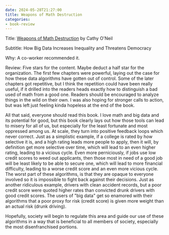 ```yaml
---
date: 2024-05-28T21:27:00
title: Weapons of Math Destruction
categories:
- book-review
---
```


Title: [Weapons of Math Destruction](https://amzn.to/3VkDzZt) by Cathy O'Neil

Subtitle: How Big Data Increases Inequality and Threatens Democracy

Why: A co-worker recommended it.

Review:
Five stars for the content. Maybe deduct a half star for the organization. The first few chapters were powerful, laying out the case for how these data algorithms have gotten out of control. Some of the later chapters got repetitive, but I think the repetition could have been really useful, if it drilled into the readers heads exactly how to distinguish a bad used of math from a good one. Readers should be encouraged to analyze things in the wild on their own. I was also hoping for stronger calls to action, but was left just feeling kinda hopeless at the end of the book.

All that said, everyone should read this book. I love math and big data and its potential for good, but this book clearly lays out how those tools can lead to misery for all of us, but especially for the least fortunate and most oppressed among us. At scale, they turn into positive feedback loops which never correct. Just as a simplistic example, if a college is rated by how selective it is, and a high rating leads more people to apply, then it will, by definition get more selective over time, which will lead to an even higher rating, leading to a vicious cycle. Even more perniciously, if jobs use low credit scores to weed out applicants, then those most in need of a good job will be least likely to be able to secure one, which will lead to more financial difficulty, leading to a worse credit score and an even more vicious cycle. The worst part of these algorithms, is that they are opaque to everyone involved so it is impossible to fight back against their decisions. Just as another ridiculous example, drivers with clean accident records, but a poor credit score were quoted higher rates than convicted drunk drivers with good credit scores. The users of "big data" get so enamored with their algorithms that a poor proxy for risk (credit score) is given more weight than an actual risk (drunk driving).

Hopefully, society will begin to regulate this area and guide our use of these algorithms in a way that is beneficial to all members of society, especially the most disenfranchised portions.
